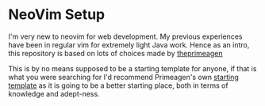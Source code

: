 # NeoVim Setup

I'm very new to neovim for web development. My previous experiences have been in regular vim for extremely light Java work. Hence as an intro, this repository is based on lots of choices made by [theprimeagen](https://www.youtube.com/c/theprimeagen)

This is by no means supposed to be a starting template for anyone, if that is what you were searching for I'd recommend Primeagen's own [starting template](https://www.youtube.com/watch?v=w7i4amO_zaE) as it is going to be a better starting place, both in terms of knowledge and adept-ness.
